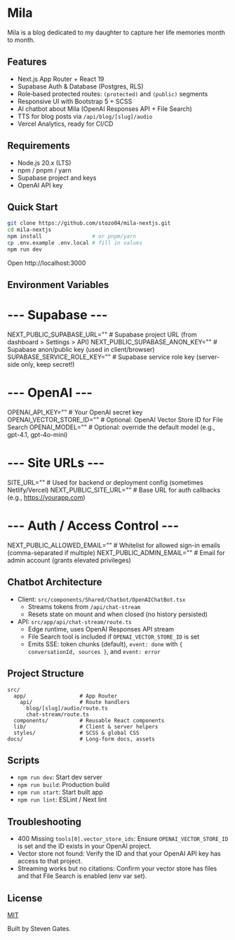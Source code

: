 # Mila

Mila is a blog dedicated to my daughter to capture her life memories month to month.

## Features

- Next.js App Router + React 19
- Supabase Auth & Database (Postgres, RLS)
- Role‑based protected routes: `(protected)` and `(public)` segments
- Responsive UI with Bootstrap 5 + SCSS
- AI chatbot about Mila (OpenAI Responses API + File Search)
- TTS for blog posts via `/api/blog/[slug]/audio`
- Vercel Analytics, ready for CI/CD

## Requirements

- Node.js 20.x (LTS)
- npm / pnpm / yarn
- Supabase project and keys
- OpenAI API key

## Quick Start

```bash
git clone https://github.com/stozo04/mila-nextjs.git
cd mila-nextjs
npm install                # or pnpm/yarn
cp .env.example .env.local # fill in values
npm run dev
```

Open http://localhost:3000

## Environment Variables
# --- Supabase ---
NEXT_PUBLIC_SUPABASE_URL=""          # Supabase project URL (from dashboard > Settings > API)
NEXT_PUBLIC_SUPABASE_ANON_KEY=""     # Supabase anon/public key (used in client/browser)
SUPABASE_SERVICE_ROLE_KEY=""         # Supabase service role key (server-side only, keep secret!)
# --- OpenAI ---
OPENAI_API_KEY=""                    # Your OpenAI secret key
OPENAI_VECTOR_STORE_ID=""            # Optional: OpenAI Vector Store ID for File Search
OPENAI_MODEL=""                      # Optional: override the default model (e.g., gpt-4.1, gpt-4o-mini)
# --- Site URLs ---
SITE_URL=""                          # Used for backend or deployment config (sometimes Netlify/Vercel)
NEXT_PUBLIC_SITE_URL=""              # Base URL for auth callbacks (e.g., https://yourapp.com)
# --- Auth / Access Control ---
NEXT_PUBLIC_ALLOWED_EMAIL=""         # Whitelist for allowed sign-in emails (comma-separated if multiple)
NEXT_PUBLIC_ADMIN_EMAIL=""           # Email for admin account (grants elevated privileges)

## Chatbot Architecture

- Client: `src/components/Shared/Chatbot/OpenAIChatBot.tsx`
  - Streams tokens from `/api/chat-stream`
  - Resets state on mount and when closed (no history persisted)
- API: `src/app/api/chat-stream/route.ts`
  - Edge runtime, uses OpenAI Responses API stream
  - File Search tool is included if `OPENAI_VECTOR_STORE_ID` is set
  - Emits SSE: token chunks (default), `event: done` with `{ conversationId, sources }`, and `event: error`

## Project Structure

```
src/
  app/                 # App Router
    api/               # Route handlers
      blog/[slug]/audio/route.ts
      chat-stream/route.ts
  components/          # Reusable React components
  lib/                 # Client & server helpers
  styles/              # SCSS & global CSS
docs/                  # Long‑form docs, assets
```

## Scripts

- `npm run dev`: Start dev server
- `npm run build`: Production build
- `npm run start`: Start built app
- `npm run lint`: ESLint / Next lint

## Troubleshooting

- 400 Missing `tools[0].vector_store_ids`: Ensure `OPENAI_VECTOR_STORE_ID` is set and the ID exists in your OpenAI project.
- Vector store not found: Verify the ID and that your OpenAI API key has access to that project.
- Streaming works but no citations: Confirm your vector store has files and that File Search is enabled (env var set).

## License

[MIT](LICENSE)

Built by Steven Gates.

